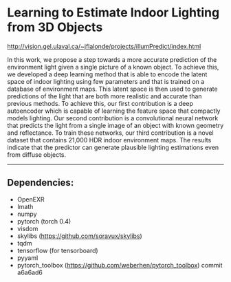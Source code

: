 # Learning to Estimate Indoor Lighting from 3D Objects

http://vision.gel.ulaval.ca/~jflalonde/projects/illumPredict/index.html

In this work, we propose a step towards a more accurate
prediction of the environment light given a single picture
of a known object. To achieve this, we developed a deep
learning method that is able to encode the latent space of
indoor lighting using few parameters and that is trained on
a database of environment maps. This latent space is then
used to generate predictions of the light that are both more
realistic and accurate than previous methods. To achieve
this, our first contribution is a deep autoencoder which is
capable of learning the feature space that compactly models
lighting. Our second contribution is a convolutional neural
network that predicts the light from a single image of an
object with known geometry and reflectance. To train these
networks, our third contribution is a novel dataset that contains
21,000 HDR indoor environment maps. The results
indicate that the predictor can generate plausible lighting
estimations even from diffuse objects.

-------

## Dependencies:

* OpenEXR
* Imath
* numpy
* pytorch (torch 0.4)
* visdom
* skylibs (https://github.com/soravux/skylibs)
* tqdm
* tensorflow (for tensorboard)
* pyyaml
* pytorch_toolbox (https://github.com/weberhen/pytorch_toolbox) commit a6a6ad6
